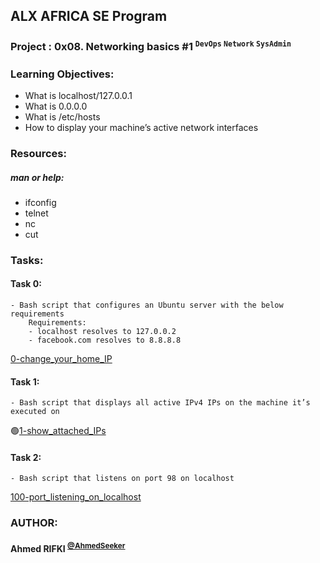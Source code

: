## ALX AFRICA SE Program

### **Project : 0x08. Networking basics #1** <sup> `` DevOps `` `` Network `` `` SysAdmin ``</sup>
### **Learning Objectives:**
 - What is localhost/127.0.0.1
 - What is 0.0.0.0
 - What is /etc/hosts
 - How to display your machine’s active network interfaces

### **Resources:**
##### man or help:
 - ifconfig
 - telnet
 - nc
 - cut

### **Tasks:**

#### **Task 0:**
	- Bash script that configures an Ubuntu server with the below requirements
		Requirements:
		- localhost resolves to 127.0.0.2
		- facebook.com resolves to 8.8.8.8
[0-change_your_home_IP](0-change_your_home_IP)


#### **Task 1:**
	- Bash script that displays all active IPv4 IPs on the machine it’s executed on
:green_circle:[1-show_attached_IPs](1-show_attached_IPs)


#### **Task 2:**
	- Bash script that listens on port 98 on localhost
[100-port_listening_on_localhost](100-port_listening_on_localhost)


### AUTHOR:
#### **Ahmed RIFKI** <sup>[@AhmedSeeker](https://github.com/AhmedSeeker)</sup>
